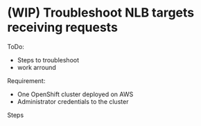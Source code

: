 # (WIP) Troubleshoot NLB targets receiving requests

ToDo:

- Steps to troubleshoot
- work arround


Requirement:
- One OpenShift cluster deployed on AWS
- Administrator credentials to the cluster


Steps
